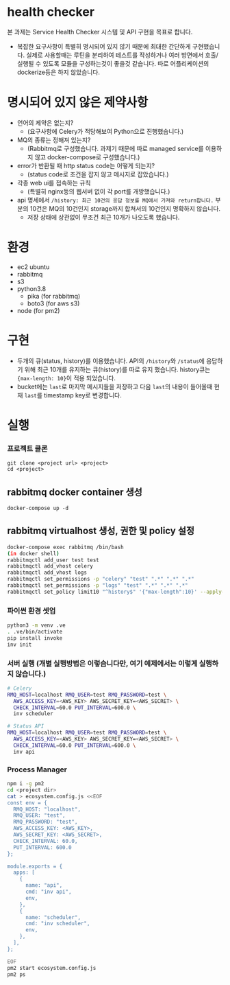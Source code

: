 # health checker

본 과제는 Service Health Checker 시스템 및 API 구현을 목표로 합니다.

- 복잡한 요구사항이 특별히 명시되어 있지 않기 때문에 최대한 간단하게 구현했습니다. 실제로 사용할때는 루틴을 분리하여 테스트를 작성하거나 여러 방면에서 호출/실행될 수 있도록 모듈을 구성하는것이 좋을것 같습니다. 따로 어플리케이션의 dockerize등은 하지 않았습니다.

# 명시되어 있지 않은 제약사항

- 언어의 제약은 없는지?
  - (요구사항에 Celery가 적당해보여 Python으로 진행했습니다.)
- MQ의 종류는 정해져 있는지?
  - (Rabbitmq로 구성했습니다. 과제기 때문에 따로 managed service를 이용하지 않고 docker-compose로 구성했습니다.)
- error가 반환될 때 http status code는 어떻게 되는지?
  - (status code로 조건을 잡지 않고 메시지로 잡았습니다.)
- 각종 web ui를 접속하는 규칙
  - (특별히 nginx등의 웹서버 없이 각 port를 개방했습니다.)
- api 명세에서 `/history: 최근 10건의 응답 정보를 MQ에서 가져와 return합니다.` 부분의 10건은 MQ의 10건인지 storage까지 합쳐서의 10건인지 명확하지 않습니다.
  - 저장 상태에 상관없이 무조건 최근 10개가 나오도록 했습니다.

# 환경

- ec2 ubuntu
- rabbitmq
- s3
- python3.8
  - pika (for rabbitmq)
  - boto3 (for aws s3)
- node (for pm2)

# 구현

- 두개의 큐(status, history)를 이용했습니다. API의 `/history`와 `/status`에 응답하기 위해 최근 10개를 유지하는 큐(history)를 따로 유지 했습니다. history큐는 `{max-length: 10}`이 적용 되었습니다.
- bucket에는 `last`로 마지막 메시지들을 저장하고 다음 `last`의 내용이 들어올때 현재 `last`를 timestamp key로 변경합니다.

# 실행

### 프로젝트 클론

```
git clone <project url> <project>
cd <project>
```

## rabbitmq docker container 생성

```
docker-compose up -d
```

## rabbitmq virtualhost 생성, 권한 및 policy 설정

```bash
docker-compose exec rabbitmq /bin/bash
(in docker shell)
rabbitmqctl add_user test test
rabbitmqctl add_vhost celery
rabbitmqctl add_vhost logs
rabbitmqctl set_permissions -p "celery" "test" ".*" ".*" ".*"
rabbitmqctl set_permissions -p "logs" "test" ".*" ".*" ".*"
rabbitmqctl set_policy limit10 "^history$" '{"max-length":10}' --apply-to queues
```

### 파이썬 환경 셋업

```bash
python3 -m venv .ve
. .ve/bin/activate
pip install invoke
inv init
```

### 서버 실행 (개별 실행방법은 이렇습니다만, 여기 예제에서는 이렇게 실행하지 않습니다.)

```bash
# Celery
RMQ_HOST=localhost RMQ_USER=test RMQ_PASSWORD=test \
  AWS_ACCESS_KEY=<AWS_KEY> AWS_SECRET_KEY=<AWS_SECRET> \
  CHECK_INTERVAL=60.0 PUT_INTERVAL=600.0 \
  inv scheduler

# Status API
RMQ_HOST=localhost RMQ_USER=test RMQ_PASSWORD=test \
  AWS_ACCESS_KEY=<AWS_KEY> AWS_SECRET_KEY=<AWS_SECRET> \
  CHECK_INTERVAL=60.0 PUT_INTERVAL=600.0 \
  inv api
```

### Process Manager

```bash
npm i -g pm2
cd <project dir>
cat > ecosystem.config.js <<EOF
const env = {
  RMQ_HOST: "localhost",
  RMQ_USER: "test",
  RMQ_PASSWORD: "test",
  AWS_ACCESS_KEY: <AWS_KEY>,
  AWS_SECRET_KEY: <AWS_SECRET>,
  CHECK_INTERVAL: 60.0,
  PUT_INTERVAL: 600.0
};

module.exports = {
  apps: [
    {
      name: "api",
      cmd: "inv api",
      env,
    },
    {
      name: "scheduler",
      cmd: "inv scheduler",
      env,
    },
  ],
};

EOF
pm2 start ecosystem.config.js
pm2 ps
```
